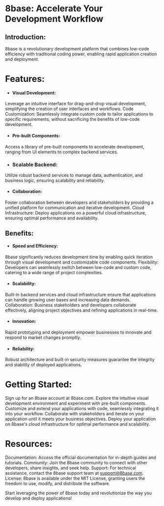 # 8base: Accelerate Your Development Workflow

## Introduction: 
8base is a revolutionary development platform that combines low-code efficiency with traditional coding power, enabling rapid application creation and deployment.

# Features:

- #### Visual Development:
Leverage an intuitive interface for drag-and-drop visual development, simplifying the creation of user interfaces and workflows.
Code Customization: Seamlessly integrate custom code to tailor applications to specific requirements, without sacrificing the benefits of low-code development.

- #### Pre-built Components:
Access a library of pre-built components to accelerate development, ranging from UI elements to complex backend services.

- ### Scalable Backend:
Utilize robust backend services to manage data, authentication, and business logic, ensuring scalability and reliability.

- #### Collaboration:
Foster collaboration between developers and stakeholders by providing a unified platform for communication and iterative development.
Cloud Infrastructure: Deploy applications on a powerful cloud infrastructure, ensuring optimal performance and availability.

## Benefits:

- #### Speed and Efficiency:
8base significantly reduces development time by enabling quick iteration through visual development and customizable code components.
Flexibility: Developers can seamlessly switch between low-code and custom code, catering to a wide range of project complexities.

- #### Scalability:
Built-in backend services and cloud infrastructure ensure that applications can handle growing user bases and increasing data demands.
Collaboration: Business stakeholders and developers collaborate effectively, aligning project objectives and refining applications in real-time.

- #### Innovation:
Rapid prototyping and deployment empower businesses to innovate and respond to market changes promptly.

- #### Reliability:
Robust architecture and built-in security measures guarantee the integrity and stability of deployed applications.

# Getting Started:

Sign up for an 8base account at 8base.com.
Explore the intuitive visual development environment and experiment with pre-built components.
Customize and extend your applications with code, seamlessly integrating it into your workflow.
Collaborate with stakeholders and iterate on your application until it meets your business objectives.
Deploy your application on 8base's cloud infrastructure for optimal performance and scalability.

# Resources:

Documentation: Access the official documentation for in-depth guides and tutorials.
Community: Join the 8base community to connect with other developers, share insights, and seek help.
Support: For technical assistance, contact the 8base support team at support@8base.com.
License: 8base is available under the MIT License, granting users the freedom to use, modify, and distribute the software.

Start leveraging the power of 8base today and revolutionize the way you develop and deploy applications!
